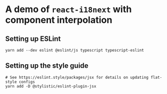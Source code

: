 # A demo of `react-i18next` with component interpolation

## Setting up ESLint

```shell
yarn add --dev eslint @eslint/js typescript typescript-eslint
```

## Setting up the style guide

```shell
# See https://eslint.style/packages/jsx for details on updating flat-style configs
yarn add -D @stylistic/eslint-plugin-jsx
```
